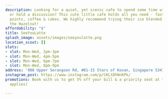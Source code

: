 ```yaml
---
description: Looking for a quiet, yet scenic cafe to spend some time with your friends
  or hold a discussion? This cute little cafe holds all you need - fast Wi-Fi, charging
  points, coffee & cakes. We highly recommend trying their ice blended drinks, especially
  the Hazelnut!
affordability: "$"
title: SeeYouLatte
splash_image: assets/images/seeyoulatte.png
location_scout: []
slots:
- slot: Mon-Wed, 2pm-3pm
- slot: Mon-Wed, 4pm-5pm
- slot: Mon-Wed, 6pm-7pm
- slot: Mon-Wed, 8pm-9pm
address: '988 Upper Serangoon Rd, #01-15 Stars of Kovan, Singapore 534733'
instagram_post: https://www.instagram.com/p/CKLtDhNnKPk/
promotions: Book with us to get 5% off your bill & a priority seat at the cafe. (T&C
  applies)

---
```

